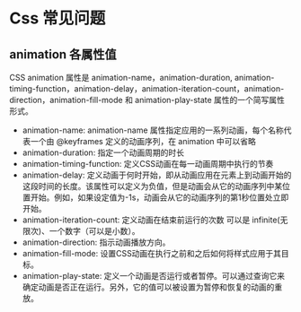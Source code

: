 # Css 常见问题

## animation 各属性值

CSS animation 属性是 animation-name，animation-duration, animation-timing-function，animation-delay，animation-iteration-count，animation-direction，animation-fill-mode 和 animation-play-state 属性的一个简写属性形式。

- animation-name: animation-name 属性指定应用的一系列动画，每个名称代表一个由 @keyframes 定义的动画序列，在 animation 中可以省略
- animation-duration: 指定一个动画周期的时长
- animation-timing-function: 定义CSS动画在每一动画周期中执行的节奏
- animation-delay: 定义动画于何时开始，即从动画应用在元素上到动画开始的这段时间的长度。该属性可以定义为负值，但是动画会从它的动画序列中某位置开始。例如，如果设定值为-1s，动画会从它的动画序列的第1秒位置处立即开始。
- animation-iteration-count: 定义动画在结束前运行的次数 可以是 infinite(无限次)、一个数字（可以是小数）。
- animation-direction: 指示动画播放方向。
- animation-fill-mode: 设置CSS动画在执行之前和之后如何将样式应用于其目标。
- animation-play-state: 定义一个动画是否运行或者暂停。可以通过查询它来确定动画是否正在运行。另外，它的值可以被设置为暂停和恢复的动画的重放。
